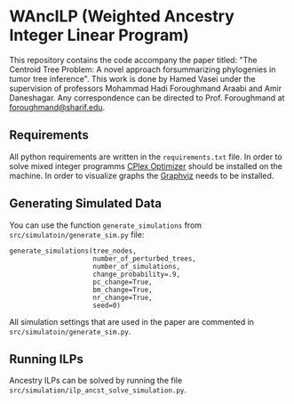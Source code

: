 # WAncILP (Weighted Ancestry Integer Linear Program)

This repository contains the code accompany the paper titled: "The Centroid Tree Problem: A novel approach
forsummarizing phylogenies in tumor tree inference".
This work is done by Hamed Vasei under the supervision of professors Mohammad Hadi Foroughmand Araabi and Amir
Daneshagar.
Any correspondence can be directed to Prof. Foroughmand at foroughmand@sharif.edu.

## Requirements

All python requirements are written in the `requirements.txt` file.
In order to solve mixed integer
programms [CPlex Optimizer](https://www.ibm.com/products/ilog-cplex-optimization-studio/cplex-optimizer) should be
installed on the machine.
In order to visualize graphs the [Graphviz](https://graphviz.org/) needs to be installed.

## Generating Simulated Data

You can use the function `generate_simulations` from `src/simulatoin/generate_sim.py` file:

```
generate_simulations(tree_nodes,
                     number_of_perturbed_trees,
                     number_of_simulations,
                     change_probability=.9,
                     pc_change=True,
                     bm_change=True,
                     nr_change=True,
                     seed=0)
```

All simulation settings that are used in the paper are commented in `src/simulatoin/generate_sim.py`.

## Running ILPs

Ancestry ILPs can be solved by running the file `src/simulation/ilp_ancst_solve_simulation.py`.
 